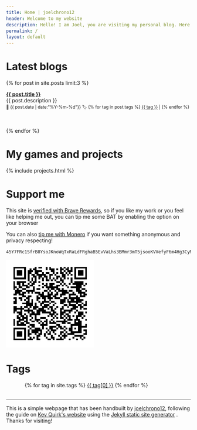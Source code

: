 ```yaml
---
title: Home | joelchrono12
header: Welcome to my website
description: Hello! I am Joel, you are visiting my personal blog. Here you can see some of my thoughts and ramblings about tech, gaming and my hobbies. I hope you enjoy your visit!
permalink: /
layout: default
---
```


# Latest blogs

{% for post in site.posts limit:3 %}
<p><strong><a href="{{ post.url }}"> {{ post.title }}</a></strong><br>
{{ post.description }}<br>
<small>
📅  {{ post.date | date:"%Y-%m-%d"}}
 🏷️
{% for tag in post.tags %}
 <a href="/tags/{{ tag }}">{{ tag }}</a> |
{% endfor %}
</small>

<br></p>
{% endfor %} 




# My games and projects

{% include projects.html %}

# Support me

This site is [verified with Brave Rewards](https://brave.com/), so if you like my work or you feel like helping me out, you can tip me some BAT by enabling the option on your browser

You can also [tip me with Monero](https://getmonero.org) if you want something anonymous and privacy respecting!

```
45Y7FRc1SfrB8YsoJKnoWqTxRaLdFRghaB5EvVaLhs3BMmr3mT5jsooKVVefyF6m4Hg3CyM24q7Ck6TrnbhWmmEMLVJmc1e
```
![Monero QR Code](./assets/img/monero)

# Tags

<div style="width: 80%; margin: 0 auto;">
{% for tag in site.tags %}
    <a href="/tags/{{ tag[0] }}/" style="font-size: {{ tag[1] | size | times: 1.5 | plus: 11 }}px">{{ tag[0] }}</a>  
{% endfor %} 
</div>
<br>

***

This is a simple webpage that has been handbuilt by [joelchrono12](/contact), following the guide on [Kev Quirk's website](https://kevq.uk) using the [Jekyll static site generator](https://jekyllrb.com) . Thanks for visiting!

